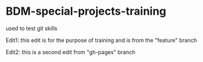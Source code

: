 # BDM-special-projects-training
used to test git skills


Edit1:  this edit is for the purpose of training and is from the "feature" branch

Edit2:  this is a second edit from "gh-pages" branch
